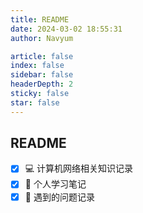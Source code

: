 ```yaml
---
title: README
date: 2024-03-02 18:55:31
author: Navyum

article: false
index: false
sidebar: false
headerDepth: 2
sticky: false
star: false
---
```


## README
- [x] 💻 计算机网络相关知识记录
- [x] 📒 个人学习笔记
- [x] 🤔 遇到的问题记录